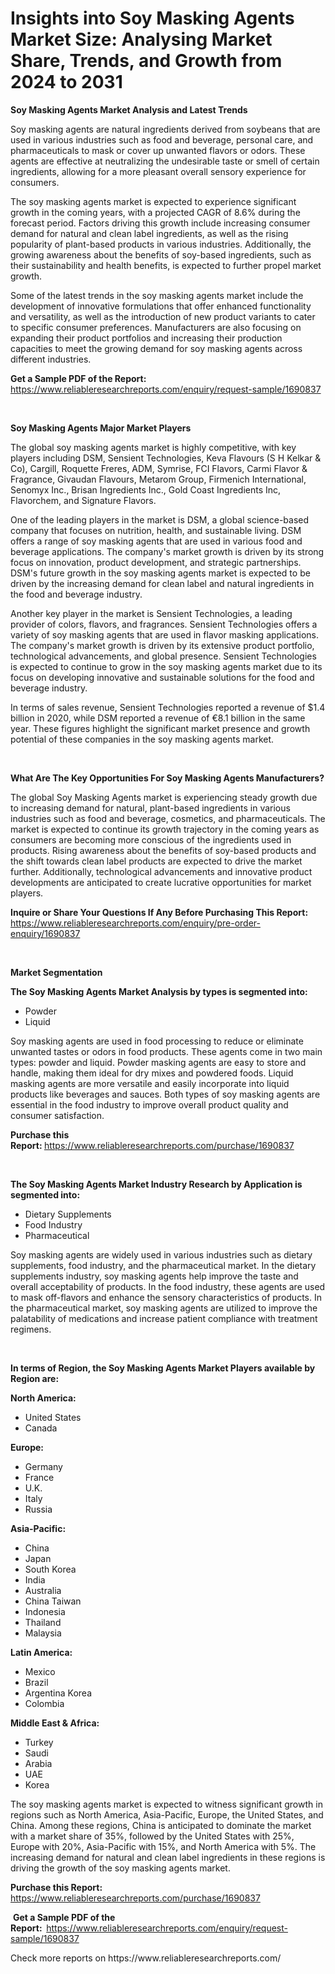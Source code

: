 <p><h1>Insights into Soy Masking Agents Market Size: Analysing Market Share, Trends, and Growth from 2024 to 2031</h1></p><p><strong>Soy Masking Agents Market Analysis and Latest Trends</strong></p>
<p><p>Soy masking agents are natural ingredients derived from soybeans that are used in various industries such as food and beverage, personal care, and pharmaceuticals to mask or cover up unwanted flavors or odors. These agents are effective at neutralizing the undesirable taste or smell of certain ingredients, allowing for a more pleasant overall sensory experience for consumers.</p><p>The soy masking agents market is expected to experience significant growth in the coming years, with a projected CAGR of 8.6% during the forecast period. Factors driving this growth include increasing consumer demand for natural and clean label ingredients, as well as the rising popularity of plant-based products in various industries. Additionally, the growing awareness about the benefits of soy-based ingredients, such as their sustainability and health benefits, is expected to further propel market growth.</p><p>Some of the latest trends in the soy masking agents market include the development of innovative formulations that offer enhanced functionality and versatility, as well as the introduction of new product variants to cater to specific consumer preferences. Manufacturers are also focusing on expanding their product portfolios and increasing their production capacities to meet the growing demand for soy masking agents across different industries.</p></p>
<p><strong>Get a Sample PDF of the Report:&nbsp;</strong> <a href="https://www.reliableresearchreports.com/enquiry/request-sample/1690837">https://www.reliableresearchreports.com/enquiry/request-sample/1690837</a></p>
<p>&nbsp;</p>
<p><strong>Soy Masking Agents Major Market Players</strong></p>
<p><p>The global soy masking agents market is highly competitive, with key players including DSM, Sensient Technologies, Keva Flavours (S H Kelkar & Co), Cargill, Roquette Freres, ADM, Symrise, FCI Flavors, Carmi Flavor & Fragrance, Givaudan Flavours, Metarom Group, Firmenich International, Senomyx Inc., Brisan Ingredients Inc., Gold Coast Ingredients Inc, Flavorchem, and Signature Flavors.</p><p>One of the leading players in the market is DSM, a global science-based company that focuses on nutrition, health, and sustainable living. DSM offers a range of soy masking agents that are used in various food and beverage applications. The company's market growth is driven by its strong focus on innovation, product development, and strategic partnerships. DSM's future growth in the soy masking agents market is expected to be driven by the increasing demand for clean label and natural ingredients in the food and beverage industry.</p><p>Another key player in the market is Sensient Technologies, a leading provider of colors, flavors, and fragrances. Sensient Technologies offers a variety of soy masking agents that are used in flavor masking applications. The company's market growth is driven by its extensive product portfolio, technological advancements, and global presence. Sensient Technologies is expected to continue to grow in the soy masking agents market due to its focus on developing innovative and sustainable solutions for the food and beverage industry.</p><p>In terms of sales revenue, Sensient Technologies reported a revenue of $1.4 billion in 2020, while DSM reported a revenue of €8.1 billion in the same year. These figures highlight the significant market presence and growth potential of these companies in the soy masking agents market.</p></p>
<p>&nbsp;</p>
<p><strong>What Are The Key Opportunities For Soy Masking Agents Manufacturers?</strong></p>
<p><p>The global Soy Masking Agents market is experiencing steady growth due to increasing demand for natural, plant-based ingredients in various industries such as food and beverage, cosmetics, and pharmaceuticals. The market is expected to continue its growth trajectory in the coming years as consumers are becoming more conscious of the ingredients used in products. Rising awareness about the benefits of soy-based products and the shift towards clean label products are expected to drive the market further. Additionally, technological advancements and innovative product developments are anticipated to create lucrative opportunities for market players.</p></p>
<p><strong>Inquire or Share Your Questions If Any Before Purchasing This Report:</strong> <a href="https://www.reliableresearchreports.com/enquiry/pre-order-enquiry/1690837">https://www.reliableresearchreports.com/enquiry/pre-order-enquiry/1690837</a></p>
<p>&nbsp;</p>
<p><strong>Market Segmentation</strong></p>
<p><strong>The Soy Masking Agents Market Analysis by types is segmented into:</strong></p>
<p><ul><li>Powder</li><li>Liquid</li></ul></p>
<p><p>Soy masking agents are used in food processing to reduce or eliminate unwanted tastes or odors in food products. These agents come in two main types: powder and liquid. Powder masking agents are easy to store and handle, making them ideal for dry mixes and powdered foods. Liquid masking agents are more versatile and easily incorporate into liquid products like beverages and sauces. Both types of soy masking agents are essential in the food industry to improve overall product quality and consumer satisfaction.</p></p>
<p><strong>Purchase this Report:&nbsp;</strong><a href="https://www.reliableresearchreports.com/purchase/1690837">https://www.reliableresearchreports.com/purchase/1690837</a></p>
<p>&nbsp;</p>
<p><strong>The Soy Masking Agents Market Industry Research by Application is segmented into:</strong></p>
<p><ul><li>Dietary Supplements</li><li>Food Industry</li><li>Pharmaceutical</li></ul></p>
<p><p>Soy masking agents are widely used in various industries such as dietary supplements, food industry, and the pharmaceutical market. In the dietary supplements industry, soy masking agents help improve the taste and overall acceptability of products. In the food industry, these agents are used to mask off-flavors and enhance the sensory characteristics of products. In the pharmaceutical market, soy masking agents are utilized to improve the palatability of medications and increase patient compliance with treatment regimens.</p></p>
<p>&nbsp;</p>
<p><strong>In terms of Region, the Soy Masking Agents Market Players available by Region are:</strong></p>
<p>
    <p> <strong> North America: </strong>
        <ul>
            <li>United States</li>
            <li>Canada</li>
        </ul>
        </p> 
    <p> <strong> Europe: </strong>
        <ul>
            <li>Germany</li>
            <li>France</li>
            <li>U.K.</li>
            <li>Italy</li>
            <li>Russia</li>
        </ul>
        </p> 
    <p> <strong> Asia-Pacific: </strong>
        <ul>
            <li>China</li>
            <li>Japan</li>
            <li>South Korea</li>
            <li>India</li>
            <li>Australia</li>
            <li>China Taiwan</li>
            <li>Indonesia</li>
            <li>Thailand</li>
            <li>Malaysia</li>
        </ul>
        </p> 
    <p> <strong> Latin America: </strong>
        <ul>
            <li>Mexico</li>
            <li>Brazil</li>
            <li>Argentina Korea</li>
            <li>Colombia</li>
        </ul>
        </p> 
    <p> <strong> Middle East & Africa: </strong>
        <ul>
            <li>Turkey</li>
            <li>Saudi</li>
            <li>Arabia</li>
            <li>UAE</li>
            <li>Korea</li>
        </ul>
    </p>
    </p>
<p><p>The soy masking agents market is expected to witness significant growth in regions such as North America, Asia-Pacific, Europe, the United States, and China. Among these regions, China is anticipated to dominate the market with a market share of 35%, followed by the United States with 25%, Europe with 20%, Asia-Pacific with 15%, and North America with 5%. The increasing demand for natural and clean label ingredients in these regions is driving the growth of the soy masking agents market.</p></p>
<p><strong>Purchase this Report: </strong><a href="https://www.reliableresearchreports.com/purchase/1690837">https://www.reliableresearchreports.com/purchase/1690837</a></p>
<p>&nbsp;<strong>Get a Sample PDF of the Report:&nbsp;&nbsp;</strong><a href="https://www.reliableresearchreports.com/enquiry/request-sample/1690837">https://www.reliableresearchreports.com/enquiry/request-sample/1690837</a></p>
<p><strong></strong></p>
<p>Check more reports on https://www.reliableresearchreports.com/</p>